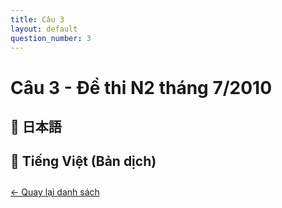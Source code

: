 ```yaml
---
title: Câu 3
layout: default
question_number: 3
---
```


# Câu 3 - Đề thi N2 tháng 7/2010
## 📖 日本語

## 📘 Tiếng Việt (Bản dịch)

<div style="margin-top: 2em;">
  <a href="/exam/n2/2010/">← Quay lại danh sách</a>
</div>